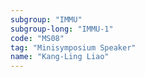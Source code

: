 ```yaml
---
subgroup: "IMMU"
subgroup-long: "IMMU-1"
code: "MS08"
tag: "Minisymposium Speaker"
name: "Kang-Ling Liao"
---
```

